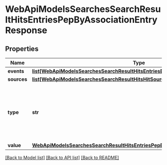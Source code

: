 # WebApiModelsSearchesSearchResultHitsEntriesPepByAssociationEntryResponse

## Properties
Name | Type | Description | Notes
------------ | ------------- | ------------- | -------------
**events** | [**list[WebApiModelsSearchesSearchResultHitsEntriesEventsHitEventResponse]**](WebApiModelsSearchesSearchResultHitsEntriesEventsHitEventResponse.md) |  | [optional] 
**sources** | [**list[WebApiModelsSearchesSearchResultHitsHitSourceResponse]**](WebApiModelsSearchesSearchResultHitsHitSourceResponse.md) |  | [optional] 
**type** | **str** | Available values are adverseMedia, disqualifiedDirector, insolvencyRegister, pep, pepLinked, profileOfInterest, enforcement, sanction, stateOwnedEnterprise | [optional] 
**value** | [**WebApiModelsSearchesSearchResultHitsEntriesPepByAssociationEntryValueResponse**](WebApiModelsSearchesSearchResultHitsEntriesPepByAssociationEntryValueResponse.md) |  | [optional] 

[[Back to Model list]](../README.md#documentation-for-models) [[Back to API list]](../README.md#documentation-for-api-endpoints) [[Back to README]](../README.md)

